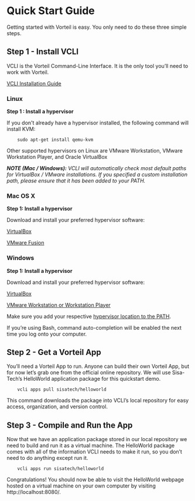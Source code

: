 # Quick Start Guide

Getting started with Vorteil is easy. You only need to do these three simple steps.

## Step 1 - Install VCLI

VCLI is the Vorteil Command-Line Interface. It is the only tool you’ll need to work with Vorteil.

[VCLI Installation Guide](vcli.md)

### Linux

__Step 1 : Install a hypervisor__

If you don't already have a hypervisor installed, the following command will install KVM:

		sudo apt-get install qemu-kvm
Other supported hypervisors on Linux are VMware Workstation, VMware Workstation Player, and Oracle VirtualBox

***NOTE (Mac / Windows):***
*VCLI will automatically check most default paths for VirtualBox / VMware installations.*
*If you specified a custom installation path, please ensure that it has been added to your PATH.*

###  Mac OS X

__Step 1: Install a hypervisor__

Download and install your preferred hypervisor software:

[VirtualBox](https://www.virtualbox.org/)

[VMware Fusion](https://www.vmware.com/)

### Windows

__Step 1: Install a hypervisor__

Download and install your preferred hypervisor software:

[VirtualBox](https://www.virtualbox.org/)

[VMware Workstation or Workstation Player](https://www.vmware.com/)

Make sure you add your respective [hypervisor location to the PATH](https://www.howtogeek.com/118594/how-to-edit-your-system-path-for-easy-command-line-access/).


If you’re using Bash, command auto-completion will be enabled the next time you log onto your computer.


## Step 2 - Get a Vorteil App

You’ll need a Vorteil App to run. Anyone can build their own Vorteil App, but for now let’s grab one from the official online repository. We will use Sisa-Tech’s HelloWorld application package for this quickstart demo.

		vcli apps pull sisatech/helloworld

This command downloads the package into VCLI’s local repository for easy access, organization, and version control.

## Step 3 - Compile and Run the App

Now that we have an application package stored in our local repository we need to build and run it as a virtual machine. The HelloWorld package comes with all of the information VCLI needs to make it run, so you don’t need to do anything except run it.

		vcli apps run sisatech/helloworld

Congratulations! You should now be able to visit the HelloWorld webpage hosted on a virtual machine on your own computer by visiting http://localhost:8080/.
